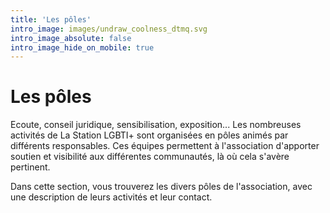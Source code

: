 ```yaml
---
title: 'Les pôles'
intro_image: images/undraw_coolness_dtmq.svg
intro_image_absolute: false
intro_image_hide_on_mobile: true
---
```


# Les pôles

Ecoute, conseil juridique, sensibilisation, exposition... Les nombreuses activités de La Station LGBTI+ sont organisées en pôles animés par différents responsables. Ces équipes permettent à l'association d'apporter soutien et visibilité aux différentes communautés, là où cela s'avère pertinent. 

Dans cette section, vous trouverez les divers pôles de l'association, avec une description de leurs activités et leur contact.
